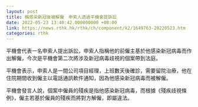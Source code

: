 ```yaml
---
layout: post
title: 稱感染新冠後被解僱　申索人透過平機會提訴訟
date: 2022-05-23 13:40:42.000000000 +08:00
link: https://news.rthk.hk/rthk/ch/component/k2/1649763-20220523.htm
categories: rthk
---
```


平機會代表一名申索人提出訴訟，申索人指稱他的前僱主基於他感染新冠病毒而作出解僱，今次是平機會第二次將涉及新冠病毒歧視的個案帶到法庭。

平機會表示，申索人是一間公司項目經理，上班數天後確診，需要留院治療，他在住院期間收到僱主以電話通訊軟件通知，因為他感染新冠病毒而被解僱。

平機會發言人說，個案中僱員的殘疾是指他感染新冠病毒，而根據《殘疾歧視條例》，僱主若基於僱員的殘疾而將對方解僱，即屬違法。
